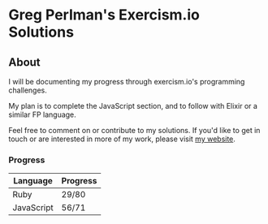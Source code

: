 # Greg Perlman's Exercism.io Solutions

## About

I will be documenting my progress through exercism.io's programming challenges.

My plan is to complete the JavaScript section, and to follow with Elixir or a similar FP language.

Feel free to comment on or contribute to my solutions. If you'd like to get in touch or are interested in more of my work, please visit <a href='http://gregperlman.net'>my website</a>.

### Progress

|Language|Progress|
|--------|--------|
|Ruby    |29/80   |
|JavaScript|56/71  |
